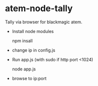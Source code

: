 # atem-node-tally
Tally via browser for blackmagic atem.

* Install node modules

    npm insall
* change ip in config.js
* Run app.js (with sudo if http port <1024)

    node app.js

* browse to ip:port
